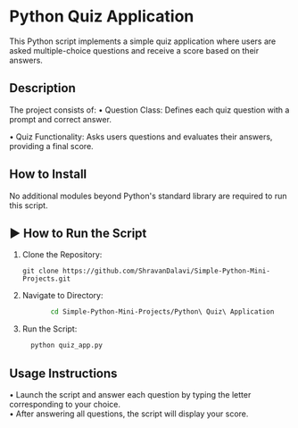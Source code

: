 # Python Quiz Application
This Python script implements a simple quiz application where users are asked multiple-choice questions and receive a score based on their answers.
## Description
The project consists of:
• Question Class: Defines each quiz question with a prompt and correct answer.

• Quiz Functionality: Asks users questions and evaluates their answers, providing a final score.

## How to Install
No additional modules beyond Python's standard library are required to run this script.

## ▶️ How to Run the Script
1. Clone the Repository:
   ```
   git clone https://github.com/ShravanDalavi/Simple-Python-Mini-Projects.git
   ```
2. Navigate to Directory:
   ```bash 
          cd Simple-Python-Mini-Projects/Python\ Quiz\ Application
   ```
3. Run the Script:
   ```bash 
     python quiz_app.py
   ```

## Usage Instructions
• Launch the script and answer each question by typing the letter corresponding to your choice.
<br>
• After answering all questions, the script will display your score.
